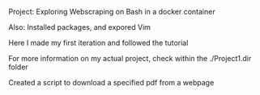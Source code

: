 Project: Exploring Webscraping on Bash in a docker container

Also: Installed packages, and expored Vim

Here I made my first iteration and followed the tutorial

For more information on my actual project, check within the ./Project1.dir folder

Created a script to download a specified pdf from a webpage
